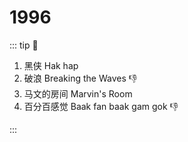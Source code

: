 # 1996

::: tip 📌

1. 黑侠 Hak hap
2. 破浪 Breaking the Waves :-1:
3. 马文的房间 Marvin's Room
4. 百分百感觉 Baak fan baak gam gok :-1:

:::